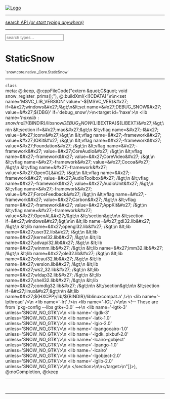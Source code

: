 
[![Logo](../../../../../images/logo.png)](../../../../../api/index.html)

<hr/>
<a href="#" id="search_bar" onclick="return;"><div> search API <em>(or start typing anywhere)</em> </div></a>
<hr/>

<script src="../../../../../js/omnibar.js"> </script>
<link rel="stylesheet" type="text/css" href="../../../../../css/omnibar.css" media="all">

<div id="omnibar"> <a href="#" onclick="return" id="omnibar_close"></a> <input id="omnibar_text" type="text" placeholder="search types..."></input></div>
<script  id="typelist" data-relpath="../../../../../" data-types="snow.App,snow.AppFixedTimestep,snow.Snow,snow._Snow.Core,snow.api.Debug,snow.api.DebugError,snow.api.File,snow.api.FileHandle,snow.api.FileSeek,snow.api.Libs,snow.api.Promise,snow.api.PromiseError,snow.api.PromiseState,snow.api.Promises,snow.api.Timer,snow.api._Debug.LogError,snow.api._File.FileHandle_Impl_,snow.api._File.FileSeek_Impl_,snow.api._Promise.PromiseState_Impl_,snow.api.buffers.ArrayBuffer,snow.api.buffers.ArrayBufferIO,snow.api.buffers.ArrayBufferView,snow.api.buffers.Float32Array,snow.api.buffers.Float64Array,snow.api.buffers.Int16Array,snow.api.buffers.Int32Array,snow.api.buffers.Int8Array,snow.api.buffers.TAError,snow.api.buffers.TypedArrayType,snow.api.buffers.Uint16Array,snow.api.buffers.Uint32Array,snow.api.buffers.Uint8Array,snow.api.buffers.Uint8ClampedArray,snow.api.buffers._ArrayBuffer.ArrayBuffer_Impl_,snow.api.buffers._Float32Array.Float32Array_Impl_,snow.api.buffers._Float64Array.Float64Array_Impl_,snow.api.buffers._Int16Array.Int16Array_Impl_,snow.api.buffers._Int32Array.Int32Array_Impl_,snow.api.buffers._Int8Array.Int8Array_Impl_,snow.api.buffers._TypedArrayType.TypedArrayType_Impl_,snow.api.buffers._Uint16Array.Uint16Array_Impl_,snow.api.buffers._Uint32Array.Uint32Array_Impl_,snow.api.buffers._Uint8Array.Uint8Array_Impl_,snow.api.buffers._Uint8ClampedArray.Uint8ClampedArray_Impl_,snow.core.native.Core,snow.core.native._Core.StaticSnow,snow.core.native.assets.Assets,snow.core.native.assets._Assets.NativeAudioDataBlob,snow.core.native.assets._Assets.NativeAudioDataInfo,snow.core.native.assets._Assets.NativeAudioInfo,snow.core.native.audio.Audio,snow.core.native.audio.Sound,snow.core.native.input.Input,snow.core.native.io.IO,snow.core.native.window.Windowing,snow.modules.interfaces.Assets,snow.modules.interfaces.Audio,snow.modules.interfaces.IO,snow.modules.interfaces.Input,snow.modules.interfaces.Windowing,snow.modules.openal.AL,snow.modules.openal.ALC,snow.modules.openal.ALHelper,snow.modules.openal.Audio,snow.modules.openal.Context,snow.modules.openal.Device,snow.modules.openal.Sound,snow.modules.openal._AL.Context_Impl_,snow.modules.openal._AL.Device_Impl_,snow.modules.openal.sound.ALSound,snow.modules.openal.sound.ALStream,snow.modules.openal.sound.Sound,snow.modules.opengl.GL,snow.modules.opengl.GLActiveInfo,snow.modules.opengl.GLBuffer,snow.modules.opengl.GLContextAttributes,snow.modules.opengl.GLFramebuffer,snow.modules.opengl.GLProgram,snow.modules.opengl.GLRenderbuffer,snow.modules.opengl.GLShader,snow.modules.opengl.GLTexture,snow.modules.opengl.GLUniformLocation,snow.modules.opengl.native.GL,snow.modules.opengl.native.GLActiveInfo,snow.modules.opengl.native.GLBO,snow.modules.opengl.native.GLBuffer,snow.modules.opengl.native.GLContextAttributes,snow.modules.opengl.native.GLFBO,snow.modules.opengl.native.GLFramebuffer,snow.modules.opengl.native.GLObject,snow.modules.opengl.native.GLPO,snow.modules.opengl.native.GLProgram,snow.modules.opengl.native.GLRBO,snow.modules.opengl.native.GLRenderbuffer,snow.modules.opengl.native.GLSO,snow.modules.opengl.native.GLShader,snow.modules.opengl.native.GLShaderPrecisionFormat,snow.modules.opengl.native.GLTO,snow.modules.opengl.native.GLTexture,snow.modules.opengl.native.GLUniformLocation,snow.modules.opengl.native.GL_FFI,snow.modules.opengl.native._GL.GLBuffer_Impl_,snow.modules.opengl.native._GL.GLFramebuffer_Impl_,snow.modules.opengl.native._GL.GLProgram_Impl_,snow.modules.opengl.native._GL.GLRenderbuffer_Impl_,snow.modules.opengl.native._GL.GLShader_Impl_,snow.modules.opengl.native._GL.GLTexture_Impl_,snow.modules.opengl.native._GL.GLUniformLocation_Impl_,snow.modules.sdl.ControllerEventType,snow.modules.sdl.Input,snow.modules.sdl.KeyEventType,snow.modules.sdl.ModValue,snow.modules.sdl.MouseEventType,snow.modules.sdl.TouchEventType,snow.modules.sdl.Windowing,snow.modules.sdl._Input.ControllerEventType_Impl_,snow.modules.sdl._Input.KeyEventType_Impl_,snow.modules.sdl._Input.ModValue_Impl_,snow.modules.sdl._Input.MouseEventType_Impl_,snow.modules.sdl._Input.TouchEventType_Impl_,snow.system.assets.Asset,snow.system.assets.AssetBytes,snow.system.assets.AssetImage,snow.system.assets.AssetJSON,snow.system.assets.AssetText,snow.system.assets.Assets,snow.system.assets._Assets.AssetsModule,snow.system.audio.Audio,snow.system.audio.AudioModule,snow.system.audio.Sound,snow.system.input.Input,snow.system.input.Keycodes,snow.system.input.MapIntBool,snow.system.input.MapIntFloat,snow.system.input.Scancodes,snow.system.input._Input.InputModule,snow.system.io.IO,snow.system.io._IO.IOModule,snow.system.module.Assets,snow.system.module.Audio,snow.system.module.IO,snow.system.module.Input,snow.system.module.Sound,snow.system.module.Windowing,snow.system.window.Window,snow.system.window.Windowing,snow.system.window._Windowing.WindowHandleMap,snow.system.window._Windowing.WindowingModule,snow.types.AppConfig,snow.types.AppConfigNative,snow.types.AppConfigWeb,snow.types.Asset,snow.types.AssetBytes,snow.types.AssetImage,snow.types.AssetJSON,snow.types.AssetText,snow.types.AssetType,snow.types.AudioDataBlob,snow.types.AudioDataInfo,snow.types.AudioFormatType,snow.types.AudioHandle,snow.types.AudioInfo,snow.types.DisplayMode,snow.types.Error,snow.types.FileEvent,snow.types.FileEventType,snow.types.FileFilter,snow.types.GamepadDeviceEventType,snow.types.IODataOptions,snow.types.ImageInfo,snow.types.InputEvent,snow.types.InputEventType,snow.types.Key,snow.types.ModState,snow.types.OpenGLProfile,snow.types.Platform,snow.types.RenderConfig,snow.types.RenderConfigOpenGL,snow.types.Scan,snow.types.SnowConfig,snow.types.SystemEvent,snow.types.SystemEventType,snow.types.TextEventType,snow.types.WindowConfig,snow.types.WindowEvent,snow.types.WindowEventType,snow.types.WindowHandle,snow.types.WindowingConfig,snow.types._Types.AssetType_Impl_,snow.types._Types.AudioFormatType_Impl_,snow.types._Types.FileEventType_Impl_,snow.types._Types.GamepadDeviceEventType_Impl_,snow.types._Types.InputEventType_Impl_,snow.types._Types.OpenGLProfile_Impl_,snow.types._Types.Platform_Impl_,snow.types._Types.SystemEventType_Impl_,snow.types._Types.TextEventType_Impl_,snow.types._Types.WindowEventType_Impl_"></script>


<h1>StaticSnow</h1>
<small>`snow.core.native._Core.StaticSnow`</small>



<hr/>

`class`<br/><span class="meta">
meta: @:keep, @:cppFileCode(&quot;extern \&quot;C\&quot; void snow_register_prims();&quot;), @:buildXml(&lt;![CDATA[&quot;\n\n&lt;set name=&#x27;MSVC_LIB_VERSION&#x27; value=&#x27;-${MSVC_VER}&#x27; if=&#x27;windows&#x27;/&gt;\n&lt;set name=&#x27;DEBUG_SNOW&#x27; value=&#x27;${DBG}&#x27; if=&#x27;debug_snow&#x27;/&gt;\n&lt;target id=&#x27;haxe&#x27;&gt;\n  &lt;lib name=&#x27;${haxelib:snow}/ndll/${BINDIR}/libsnow${DEBUG_SNOW}${LIBEXTRA}${LIBEXT}&#x27;/&gt;\n\n    &lt;section if=&#x27;mac&#x27;&gt;\n        &lt;vflag name=&#x27;-l&#x27; value=&#x27;iconv&#x27;/&gt;\n        &lt;vflag name=&#x27;-framework&#x27; value=&#x27;IOKit&#x27; /&gt;\n        &lt;vflag name=&#x27;-framework&#x27; value=&#x27;Foundation&#x27; /&gt;\n        &lt;vflag name=&#x27;-framework&#x27; value=&#x27;CoreAudio&#x27; /&gt;\n        &lt;vflag name=&#x27;-framework&#x27; value=&#x27;CoreVideo&#x27; /&gt;\n        &lt;vflag name=&#x27;-framework&#x27; value=&#x27;Cocoa&#x27; /&gt;\n        &lt;vflag name=&#x27;-framework&#x27; value=&#x27;OpenGL&#x27; /&gt;\n        &lt;vflag name=&#x27;-framework&#x27; value=&#x27;AudioToolbox&#x27; /&gt;\n        &lt;vflag name=&#x27;-framework&#x27; value=&#x27;AudioUnit&#x27; /&gt;\n        &lt;vflag name=&#x27;-framework&#x27; value=&#x27;ForceFeedback&#x27; /&gt;\n        &lt;vflag name=&#x27;-framework&#x27; value=&#x27;Carbon&#x27; /&gt;\n        &lt;vflag name=&#x27;-framework&#x27; value=&#x27;AppKit&#x27; /&gt;\n        &lt;vflag name=&#x27;-framework&#x27; value=&#x27;OpenAL&#x27;/&gt;\n    &lt;/section&gt;\n\n    &lt;section if=&#x27;windows&#x27;&gt;\n\n        &lt;lib name=&#x27;gdi32.lib&#x27; /&gt;\n        &lt;lib name=&#x27;opengl32.lib&#x27; /&gt;\n        &lt;lib name=&#x27;user32.lib&#x27; /&gt;\n        &lt;lib name=&#x27;kernel32.lib&#x27; /&gt;\n        &lt;lib name=&#x27;advapi32.lib&#x27; /&gt;\n        &lt;lib name=&#x27;winmm.lib&#x27; /&gt;\n        &lt;lib name=&#x27;imm32.lib&#x27;  /&gt;\n        &lt;lib name=&#x27;ole32.lib&#x27; /&gt;\n        &lt;lib name=&#x27;oleaut32.lib&#x27; /&gt;\n        &lt;lib name=&#x27;version.lib&#x27; /&gt;\n        &lt;lib name=&#x27;ws2_32.lib&#x27;  /&gt;\n        &lt;lib name=&#x27;wldap32.lib&#x27; /&gt;\n        &lt;lib name=&#x27;shell32.lib&#x27; /&gt;\n        &lt;lib name=&#x27;comdlg32.lib&#x27; /&gt;\n\n     &lt;/section&gt;\n\n    &lt;section if=&#x27;linux&#x27;&gt;\n\n        &lt;lib name=&#x27;${HXCPP}/lib/${BINDIR}/liblinuxcompat.a&#x27; /&gt;\n        &lt;lib name=&#x27;-lpthread&#x27; /&gt;\n        &lt;lib name=&#x27;-lrt&#x27; /&gt;\n        &lt;lib name=&#x27;-lGL&#x27; /&gt;\n\n            &lt;!-- These are from &#x60;pkg-config --libs gtk+-3.0&#x60; --&gt;\n        &lt;lib name=&#x27;-lgtk-3&#x27;  unless=&#x27;SNOW_NO_GTK&#x27;/&gt;\n        &lt;lib name=&#x27;-lgdk-3&#x27; unless=&#x27;SNOW_NO_GTK&#x27;/&gt;\n        &lt;lib name=&#x27;-latk-1.0&#x27; unless=&#x27;SNOW_NO_GTK&#x27;/&gt;\n        &lt;lib name=&#x27;-lgio-2.0&#x27; unless=&#x27;SNOW_NO_GTK&#x27;/&gt;\n        &lt;lib name=&#x27;-lpangocairo-1.0&#x27; unless=&#x27;SNOW_NO_GTK&#x27;/&gt;\n        &lt;lib name=&#x27;-lgdk_pixbuf-2.0&#x27; unless=&#x27;SNOW_NO_GTK&#x27;/&gt;\n        &lt;lib name=&#x27;-lcairo-gobject&#x27; unless=&#x27;SNOW_NO_GTK&#x27;/&gt;\n        &lt;lib name=&#x27;-lpango-1.0&#x27; unless=&#x27;SNOW_NO_GTK&#x27;/&gt;\n        &lt;lib name=&#x27;-lcairo&#x27; unless=&#x27;SNOW_NO_GTK&#x27;/&gt;\n        &lt;lib name=&#x27;-lgobject-2.0&#x27; unless=&#x27;SNOW_NO_GTK&#x27;/&gt;\n        &lt;lib name=&#x27;-lglib-2.0&#x27;  unless=&#x27;SNOW_NO_GTK&#x27;/&gt;\n\n     &lt;/section&gt;\n\n&lt;/target&gt;\n&quot;]]&gt;), @:noCompletion, @:keep</span>

<hr/>


&nbsp;
&nbsp;







<hr/>

&nbsp;
&nbsp;
&nbsp;
&nbsp;